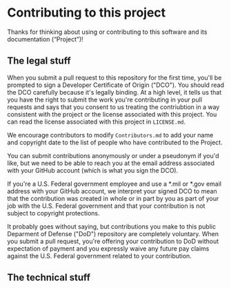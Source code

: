 # Contributing to this project

Thanks for thinking about using or contributing to this software and its documentation (“Project”)!

## The legal stuff

When you submit a pull request to this repository for the first time, you'll be prompted to sign a Developer Certificate of Origin ("DCO"). You should read the DCO carefully because it's legally binding. At a high level, it tells us that you have the right to submit the work you're contributing in your pull requests and says that you consent to us treating the contriubtion in a way consistent with the project or the license associated with this project. You can read the license associated with this project in `LICENSE.md`. 

We encourage contributors to modify `Contributors.md` to add your name and copyright date to the list of people who have contributed to the Project. 

You can submit contributions anonymously or under a pseudonym if you'd like, but we need to be able to reach you at the email address associated with your GitHub account (which is what you sign the DCO). 

If you're a U.S. Federal government employee and use a *.mil or *.gov email address with your GitHub account, we interpret your signed DCO to mean that the contribution was created in whole or in part by you as part of your job with the U.S. Federal government and that your contribution is not subject to copyright protections.

It probably goes without saying, but contributions you make to this public Deparment of Defense ("DoD") repository are completely voluntary. When you submit a pull request, you're offering your contribution to DoD without expectation of payment and you expressly waive any future pay claims against the U.S. Federal government related to your contribution. 

## The technical stuff

